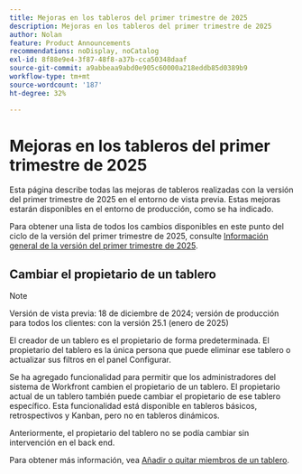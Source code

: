 ```yaml
---
title: Mejoras en los tableros del primer trimestre de 2025
description: Mejoras en los tableros del primer trimestre de 2025
author: Nolan
feature: Product Announcements
recommendations: noDisplay, noCatalog
exl-id: 8f88e9e4-3f87-48f8-a37b-cca50348daaf
source-git-commit: a9abbeaa9abd0e905c60000a218eddb85d0389b9
workflow-type: tm+mt
source-wordcount: '187'
ht-degree: 32%

---
```


# Mejoras en los tableros del primer trimestre de 2025

Esta página describe todas las mejoras de tableros realizadas con la versión del primer trimestre de 2025 en el entorno de vista previa. Estas mejoras estarán disponibles en el entorno de producción, como se ha indicado.

Para obtener una lista de todos los cambios disponibles en este punto del ciclo de la versión del primer trimestre de 2025, consulte [Información general de la versión del primer trimestre de 2025](/help/quicksilver/product-announcements/product-releases/25-q1-release-activity/25-q1-release-overview.md).

## Cambiar el propietario de un tablero

>[!NOTE]
>
>Versión de vista previa: 18 de diciembre de 2024; versión de producción para todos los clientes: con la versión 25.1 (enero de 2025)

El creador de un tablero es el propietario de forma predeterminada. El propietario del tablero es la única persona que puede eliminar ese tablero o actualizar sus filtros en el panel Configurar.

Se ha agregado funcionalidad para permitir que los administradores del sistema de Workfront cambien el propietario de un tablero. El propietario actual de un tablero también puede cambiar el propietario de ese tablero específico. Esta funcionalidad está disponible en tableros básicos, retrospectivos y Kanban, pero no en tableros dinámicos.

Anteriormente, el propietario del tablero no se podía cambiar sin intervención en el back end.

Para obtener más información, vea [Añadir o quitar miembros de un tablero](/help/quicksilver/agile/get-started-with-boards/add-members-to-board.md).
